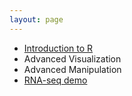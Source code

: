 ```yaml
---
layout: page
---
```


* [Introduction to R](r-intro)
* Advanced Visualization
* Advanced Manipulation  
* [RNA-seq demo](r-deseq2-demo)  
